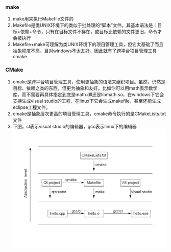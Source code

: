 ### make ###
1. make用来执行Makefile文件的
2. Makefile是类UNIX环境下的类似于批处理的“脚本”文件。其基本语法是：目标+依赖+命令，只有在目标文件不存在，或目标比依赖的文件更旧，命令才会被执行
3. Makefile+make可理解为类UNIX环境下的项目管理工具，但它太基础了而且抽象程度不高，且对windows不太友好。因此就有了跨平台项目管理工具cmake

### CMake ###
1. cmake是跨平台项目管理工具，使用更抽象的语法来组织项目。虽然，仍然是目标、依赖之类的东西，但更为抽象和友好。比如你可以用math表示数学库，而不需要再具体指定到底是math.dll还是libmath.so，在windows下它会支持生成visual studio的工程，在linux下它会生成makefile，甚至还能生成eclipse工程文件。
2. cmake是抽象层次更高的项目管理工具，cmake命令执行的是CMakeLists.txt文件
3. 下图，cl表示visual studio的编辑器，gcc表示linux下的编辑器![make](https://github.com/chengzhilong/Img/blob/master/picture/make_cmp.png)
